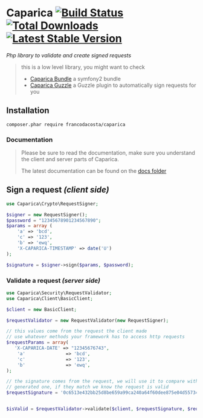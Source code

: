 # Caparica  [![Build Status](https://travis-ci.org/francodacosta/caparica.png?branch=master)](https://travis-ci.org/francodacosta/caparica) [![Total Downloads](https://poser.pugx.org/francodacosta/caparica/downloads.svg)](https://packagist.org/packages/francodacosta/caparica) [![Latest Stable Version](https://poser.pugx.org/francodacosta/caparica/v/stable.svg)](https://packagist.org/packages/francodacosta/caparica)



_Php library to validate and create signed requests_



> this is a low level library, you might want to check
>   * [Caparica Bundle](https://github.com/francodacosta/caparica-bundle) a symfony2 bundle
>   * [Caparica Guzzle](https://github.com/francodacosta/caparica-guzzle-plugin) a Guzzle plugin to automatically sign requests for you

## Installation

```
composer.phar require francodacosta/caparica
```

### Documentation
>  Please be sure to read the documentation, make sure you understand the client and server parts of Caparica.
>
>  The latest documentation can be found on the [docs folder](docs/index.md)


## Sign a request _(client side)_

```php
use Caparica\Crypto\RequestSigner;

$signer = new RequestSigner();
$password = "12345678901234567890";
$params = array (
    'a' => 'bcd',
    'c' => '123',
    'b' => 'ewq',
    'X-CAPARICA-TIMESTAMP' => date('U')
);

$signature = $signer->sign($params, $password);

```

### Validate a request _(server side)_
```php
use Caparica\Security\RequestValidator;
use Caparica\Client\BasicClient;

$client = new BasicClient;

$requestValidator = new RequestValidator(new RequestSigner);

// this values come from the request the client made
// use whatever methods your framework has to access http requests
$requestParams = array(
   'X-CAPARICA-DATE' => "12345676743",
    'a'               => 'bcd',
    'c'               => '123',
    'b'               => 'ewq',
);

// the signature comes from the request, we will use it to compare with the server
// generated one, if they match we know the request is valid
$requestSignature = '0c6513e432bb25d8be659a99ca240a64f60dee875e04d557341a677bfe08a1bf';


$isValid = $requestValidator->validate($client, $requestSignature, $requestParams);


```
